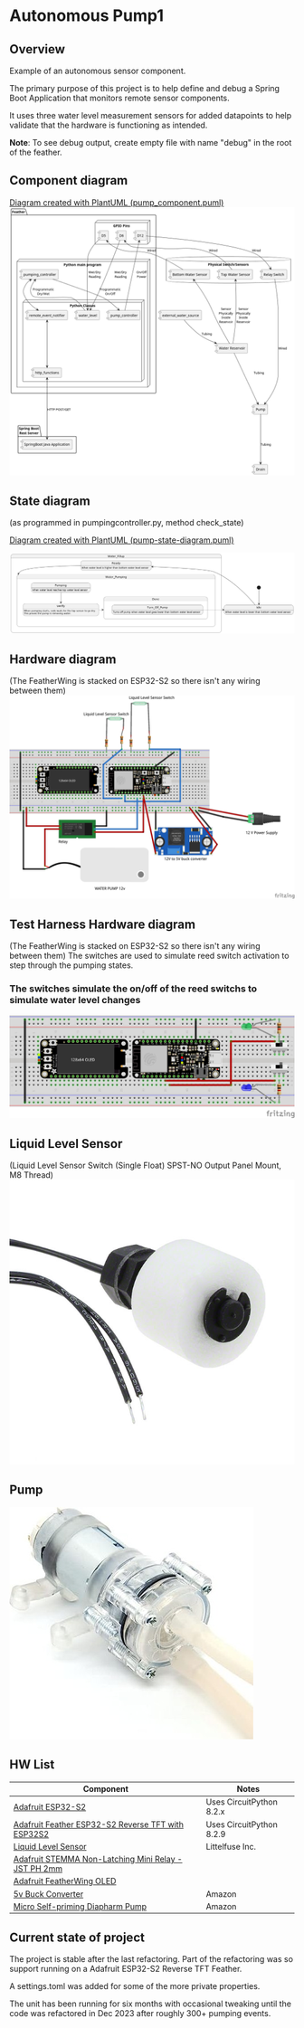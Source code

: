 # Autonomous Pump1

## Overview
Example of an autonomous sensor component.

The primary purpose of this project is to help define and debug a Spring Boot Application that monitors remote sensor components.

It uses three water level measurement sensors for added datapoints to help validate that the hardware is functioning as intended.

**Note**: To see debug output, create empty file with name "debug" in the root of the feather.

## Component diagram
[Diagram created with PlantUML (pump_component.puml) ](https://plantuml.com/)
![Pump state diagram](documentation/pump_component.png?raw=true)


## State diagram 
(as programmed in pumpingcontroller.py, method check_state)

[Diagram created with PlantUML (pump-state-diagram.puml) ](https://plantuml.com/)

![Pump state diagram](documentation/pump-state-diagram.png?raw=true)

## Hardware diagram
(The FeatherWing is stacked on ESP32-S2 so there isn't any wiring between them)
![Pump wiring diagram](documentation/pump_Sketch_bb.jpg?raw=true)

## Test Harness Hardware diagram
(The FeatherWing is stacked on ESP32-S2 so there isn't any wiring between them)
The switches are used to simulate reed switch activation to step through the pumping states.
### The switches simulate the on/off of the reed switchs to simulate water level changes
![Pump test harness wiring diagram](documentation/test_pump_Sketch_bb.jpg?raw=true)

## Liquid Level Sensor
(Liquid Level Sensor Switch (Single Float) SPST-NO Output Panel Mount, M8 Thread)
![Pump wiring diagram](documentation/59630-1-T-02-A.jpg?raw=true)


## Pump
![Pump](documentation/51wQLqJQSUL._AC_SX569_.jpg?raw=true)

## HW List

| Component                                                                                                                              | Notes                    |
|----------------------------------------------------------------------------------------------------------------------------------------|--------------------------|
| [Adafruit ESP32-S2](https://www.adafruit.com/product/5000)                                                                             | Uses CircuitPython 8.2.x |
| [Adafruit Feather ESP32-S2 Reverse TFT with ESP32S2](https://learn.adafruit.com/esp32-s2-reverse-tft-feather)                                                                             | Uses CircuitPython 8.2.9 |
| [Liquid Level Sensor](https://www.digikey.com/en/products/detail/littelfuse-inc./59630-1-T-02-A/4771999?utm_adgroup=General&utm_term=) | Littelfuse Inc.          |
| [Adafruit STEMMA Non-Latching Mini Relay - JST PH 2mm](https://www.adafruit.com/product/4409)                                          |
| [Adafruit FeatherWing OLED](https://www.adafruit.com/product/4650)                                                                     |
| [5v Buck Converter](https://www.amazon.com/gp/product/B0B779ZYN1/ref=ppx_yo_dt_b_asin_title_o08_s00?ie=UTF8&th=1)                      | Amazon                   |
| [Micro Self-priming Diapharm Pump](https://www.amazon.com/gp/product/B09ZX4TFNG/ref=ppx_yo_dt_b_asin_title_o07_s00?ie=UTF8&psc=1)      | Amazon                   |


## Current state of project
The project is stable after the last refactoring. Part of the refactoring was so support running on a Adafruit ESP32-S2 Reverse TFT Feather.

A settings.toml was added for some of the more private properties.

The unit has been running for six months with occasional tweaking until the code was refactored in Dec 2023 after roughly 300+ pumping events.
